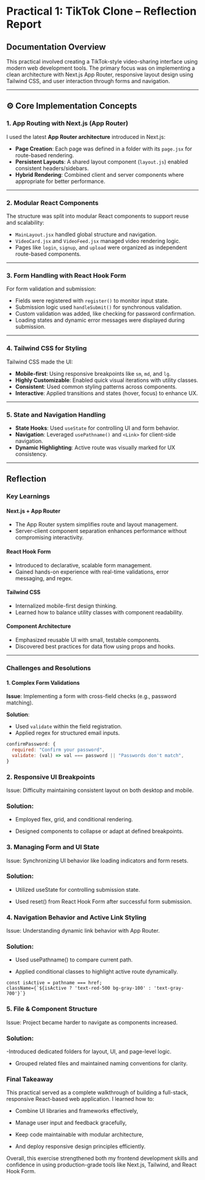 # Practical 1: TikTok Clone – Reflection Report

## Documentation Overview

This practical involved creating a TikTok-style video-sharing interface using modern web development tools. The primary focus was on implementing a clean architecture with Next.js App Router, responsive layout design using Tailwind CSS, and user interaction through forms and navigation.

---

## ⚙️ Core Implementation Concepts

### 1. App Routing with Next.js (App Router)

I used the latest **App Router architecture** introduced in Next.js:
- **Page Creation**: Each page was defined in a folder with its `page.jsx` for route-based rendering.
- **Persistent Layouts**: A shared layout component (`layout.js`) enabled consistent headers/sidebars.
- **Hybrid Rendering**: Combined client and server components where appropriate for better performance.

---

### 2. Modular React Components

The structure was split into modular React components to support reuse and scalability:
- `MainLayout.jsx` handled global structure and navigation.
- `VideoCard.jsx` and `VideoFeed.jsx` managed video rendering logic.
- Pages like `login`, `signup`, and `upload` were organized as independent route-based components.

---

### 3. Form Handling with React Hook Form

For form validation and submission:
- Fields were registered with `register()` to monitor input state.
- Submission logic used `handleSubmit()` for synchronous validation.
- Custom validation was added, like checking for password confirmation.
- Loading states and dynamic error messages were displayed during submission.

---

### 4. Tailwind CSS for Styling

Tailwind CSS made the UI:
- **Mobile-first**: Using responsive breakpoints like `sm`, `md`, and `lg`.
- **Highly Customizable**: Enabled quick visual iterations with utility classes.
- **Consistent**: Used common styling patterns across components.
- **Interactive**: Applied transitions and states (hover, focus) to enhance UX.

---

### 5. State and Navigation Handling

- **State Hooks**: Used `useState` for controlling UI and form behavior.
- **Navigation**: Leveraged `usePathname()` and `<Link>` for client-side navigation.
- **Dynamic Highlighting**: Active route was visually marked for UX consistency.

---

##   Reflection

###  Key Learnings

#### Next.js + App Router
- The App Router system simplifies route and layout management.
- Server-client component separation enhances performance without compromising interactivity.

#### React Hook Form
- Introduced to declarative, scalable form management.
- Gained hands-on experience with real-time validations, error messaging, and regex.

#### Tailwind CSS
- Internalized mobile-first design thinking.
- Learned how to balance utility classes with component readability.

#### Component Architecture
- Emphasized reusable UI with small, testable components.
- Discovered best practices for data flow using props and hooks.

---

###  Challenges and Resolutions

#### 1. Complex Form Validations

**Issue**: Implementing a form with cross-field checks (e.g., password matching).

**Solution**:
- Used `validate` within the field registration.
- Applied regex for structured email inputs.
  
```js
confirmPassword: {
  required: "Confirm your password",
  validate: (val) => val === password || "Passwords don't match",
}
```
### 2. Responsive UI Breakpoints
Issue: Difficulty maintaining consistent layout on both desktop and mobile.

### Solution:

- Employed flex, grid, and conditional rendering.

- Designed components to collapse or adapt at defined breakpoints.

### 3. Managing Form and UI State
Issue: Synchronizing UI behavior like loading indicators and form resets.

### Solution:

- Utilized useState for controlling submission state.

- Used reset() from React Hook Form after successful form submission.

### 4. Navigation Behavior and Active Link Styling
Issue: Understanding dynamic link behavior with App Router.

### Solution:

- Used usePathname() to compare current path.

- Applied conditional classes to highlight active route dynamically.
```
const isActive = pathname === href;
className={`${isActive ? 'text-red-500 bg-gray-100' : 'text-gray-700'}`}
```
### 5. File & Component Structure
Issue: Project became harder to navigate as components increased.

### Solution:

-Introduced dedicated folders for layout, UI, and page-level logic.

- Grouped related files and maintained naming conventions for clarity.

### Final Takeaway
This practical served as a complete walkthrough of building a full-stack, responsive React-based web application. I learned how to:

- Combine UI libraries and frameworks effectively,

- Manage user input and feedback gracefully,

- Keep code maintainable with modular architecture,

- And deploy responsive design principles efficiently.

Overall, this exercise strengthened both my frontend development skills and confidence in using production-grade tools like Next.js, Tailwind, and React Hook Form.
